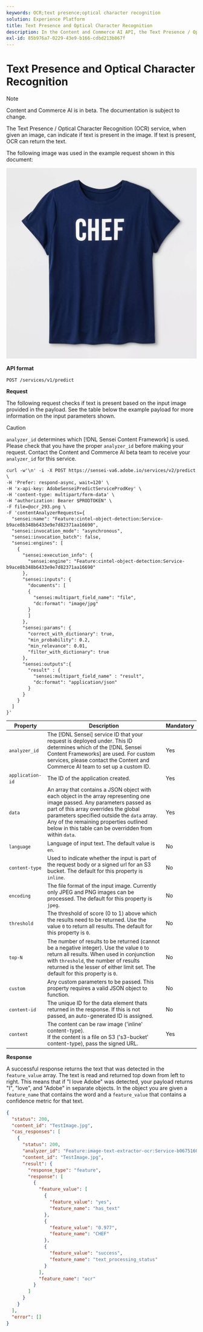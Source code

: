 ```yaml
---
keywords: OCR;text presence;optical character recognition
solution: Experience Platform
title: Text Presence and Optical Character Recognition
description: In the Content and Commerce AI API, the Text Presence / Optical Character Recognition (OCR) service can indicate if text is present in a given image. If text is present, OCR can return the text.
exl-id: 85b976a7-0229-43e9-b166-cdbd213b867f
---
```

# Text Presence and Optical Character Recognition

>[!NOTE]
>
>Content and Commerce AI is in beta. The documentation is subject to change.

The Text Presence / Optical Character Recognition (OCR) service, when given an image, can indicate if text is present in the image. If text is present, OCR can return the text.

The following image was used in the example request shown in this document:

![test image](../images/shef.jpeg)

**API format**

```http
POST /services/v1/predict
```

**Request**

The following request checks if text is present based on the input image provided in the payload. See the table below the example payload for more information on the input parameters shown.

>[!CAUTION]
>
>`analyzer_id` determines which [!DNL Sensei Content Framework] is used. Please check that you have the proper `analyzer_id` before making your request. Contact the Content and Commerce AI beta team to receive your `analyzer_id` for this service.

```SHELL
curl -w'\n' -i -X POST https://sensei-va6.adobe.io/services/v2/predict \
-H 'Prefer: respond-async, wait=120' \
-H 'x-api-key: AdobeSenseiPredictServiceProdKey' \
-H 'content-type: multipart/form-data' \
-H "authorization: Bearer $PRODTOKEN" \
-F file=@ocr_293.png \
-F 'contentAnalyzerRequests={
  "sensei:name": "Feature:cintel-object-detection:Service-b9ace8b348b6433e9e7d82371aa16690",
  "sensei:invocation_mode": "asynchronous",
  "sensei:invocation_batch": false,
  "sensei:engines": [
    {
      "sensei:execution_info": {
        "sensei:engine": "Feature:cintel-object-detection:Service-b9ace8b348b6433e9e7d82371aa16690"
      },
      "sensei:inputs": {
        "documents": [
        {
          "sensei:multipart_field_name": "file",
          "dc:format": "image/jpg"
        }
        ]
      },
      "sensei:params": {
        "correct_with_dictionary": true,
        "min_probability": 0.2,
        "min_relevance": 0.01,
        "filter_with_dictionary": true
      },
      "sensei:outputs":{
        "result" : {
          "sensei:multipart_field_name" : "result",
          "dc:format": "application/json"
        }
      }
    }
  ]
}'
```

| Property | Description | Mandatory |
| --- | --- | --- |
| `analyzer_id` | The [!DNL Sensei] service ID that your request is deployed under. This ID determines which of the [!DNL Sensei Content Frameworks] are used. For custom services, please contact the Content and Commerce AI team to set up a custom ID. | Yes |
| `application-id` | The ID of the application created. | Yes |
| `data` | An array that contains a JSON object with each object in the array representing one image passed. Any parameters passed as part of this array overrides the global parameters specified outside the `data` array. Any of the remaining properties outlined below in this table can be overridden from within `data`. | Yes |
| `language` | Language of input text. The default value is `en`. | No |
| `content-type` | Used to indicate whether the input is part of the request body or a signed url for an S3 bucket. The default for this property is `inline`. | No |
| `encoding` | The file format of the input image. Currently only JPEG and PNG images can be processed. The default for this property is `jpeg`. | No |
| `threshold` | The threshold of score (0 to 1) above which the results need to be returned. Use the value `0` to return all results. The default for this property is `0`. | No |
| `top-N` | The number of results to be returned (cannot be a negative integer). Use the value `0` to return all results. When used in conjunction with `threshold`, the number of results returned is the lesser of either limit set. The default for this property is `0`. | No |
| `custom` | Any custom parameters to be passed. This property requires a valid JSON object to function. | No |
| `content-id` | The unique ID for the data element thats returned in the response. If this is not passed, an auto-generated ID is assigned. | No |
| `content` | The content can be raw image ('inline' content-type). <br> If the content is a file on S3 ('s3-bucket' content-type), pass the signed URL. | Yes |

**Response**

A successful response returns the text that was detected in the `feature_value` array. The text is read and returned top down from left to right. This means that if "I love Adobe" was detected, your payload returns "I", "love", and "Adobe" in separate objects. In the object you are given a `feature_name` that contains the word and a `feature_value` that contains a confidence metric for that text.

```json
{
  "status": 200,
  "content_id": "TestImage.jpg",
  "cas_responses": [
    {
      "status": 200,
      "analyzer_id": "Feature:image-text-extractor-ocr:Service-b0675160421e404ca3c7ca60f46a5b29",
      "content_id": "TestImage.jpg",
      "result": {
        "response_type": "feature",
        "response": [
          {
            "feature_value": [
              {
                "feature_value": "yes",
                "feature_name": "has_text"
              },
              {
                "feature_value": "0.977",
                "feature_name": "CHEF"
              },
              {
                "feature_value": "success",
                "feature_name": "text_processing_status"
              }
            ],
            "feature_name": "ocr"
          }
        ]
      }
    }
  ],
  "error": []
}
```
